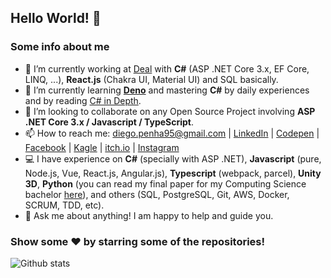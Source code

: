 ## Hello World! 👋<!--<img src="https://raw.githubusercontent.com/diguifi/diguifi/master/gifs/Hi.gif" width="30px"></h2>-->

### Some info about me

- 🔭 I’m currently working at [Deal](https://www.deal.com.br/?lang=en) with **C#** (ASP .NET Core 3.x, EF Core, LINQ, ...), **React.js** (Chakra UI, Material UI) and SQL basically.
- 🌱 I’m currently learning **[Deno](https://github.com/tiny-devs/tiny-dungeon-online)** and mastering **C#** by daily experiences and by reading [C# in Depth](https://www.manning.com/books/c-sharp-in-depth-fourth-edition).
- 👯 I’m looking to collaborate on any Open Source Project involving **ASP .NET Core 3.x / Javascript / TypeScript**.
- 📫 How to reach me: diego.penha95@gmail.com | [LinkedIn](https://www.linkedin.com/in/diego-penha-54a833148/) | [Codepen](https://codepen.io/diguifi) | [Facebook](https://www.facebook.com/diguifi) | [Kagle](https://www.kaggle.com/diguifi) | [itch.io](https://diguifi.itch.io/) | [Instagram](https://www.instagram.com/penhadiego/)
- 💻 I have experience on **C#** (specially with ASP .NET), **Javascript** (pure, Node.js, Vue, React.js, Angular.js), **Typescript** (webpack, parcel), **Unity 3D**, **Python** (you can read my final paper for my Computing Science bachelor [here](https://publicacoes.even3.com.br/tcc/aplicacao-de-um-algoritmo-genetico-a-npcs-de-um-jogo-para-otimizacao-indireta-de-estrategias-116094)), and others (SQL, PostgreSQL, Git, AWS, Docker, SCRUM, TDD, etc).
- 💬 Ask me about anything! I am happy to help and guide you.

### Show some ❤️ by starring some of the repositories!

![Github stats](https://github-readme-stats.vercel.app/api?username=diguifi&show_icons=true&hide_border=true)
